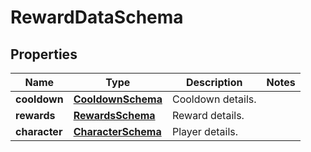 
# RewardDataSchema

## Properties
Name | Type | Description | Notes
------------ | ------------- | ------------- | -------------
**cooldown** | [**CooldownSchema**](CooldownSchema.md) | Cooldown details. | 
**rewards** | [**RewardsSchema**](RewardsSchema.md) | Reward details. | 
**character** | [**CharacterSchema**](CharacterSchema.md) | Player details. | 



